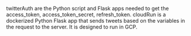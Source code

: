 twitterAuth are the Python script and Flask apps needed to get the access_token, access_token_secret, refresh_token.
cloudRun is a dockerized Python Flask app that sends tweets based on the variables in the request to the server. It is designed to run in GCP.